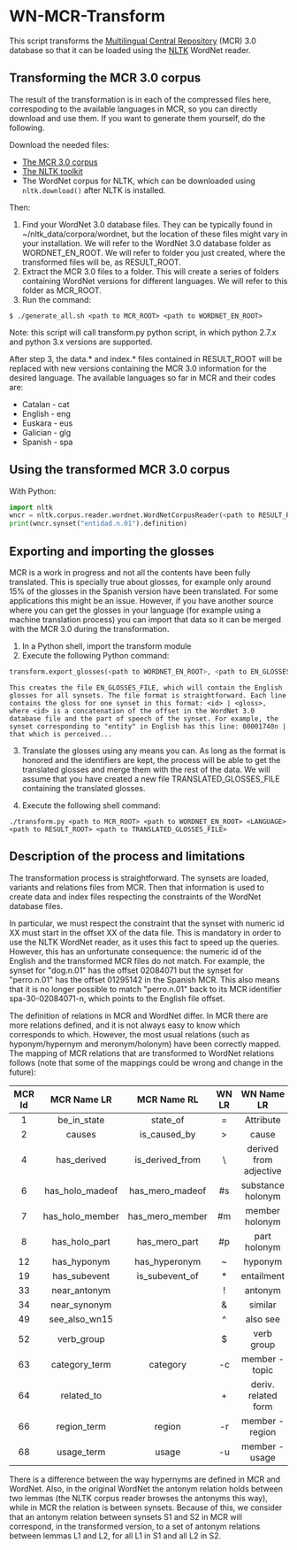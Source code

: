 # WN-MCR-Transform

This script transforms the [Multilingual Central Repository](http://adimen.si.ehu.es/web/MCR/) (MCR) 3.0 database so that it can be loaded using the [NLTK](http://www.nltk.org/) WordNet reader.

## Transforming the MCR 3.0 corpus

The result of the transformation is in each of the compressed files here, correspoding to the available languages in MCR, so you can directly download and use them. If you want to generate them yourself, do the following.

Download the needed files:

* [The MCR 3.0 corpus](http://adimen.si.ehu.es/web/MCR/)
* [The NLTK toolkit](http://www.nltk.org/)
* The WordNet corpus for NLTK, which can be downloaded using `nltk.download()` after NLTK is installed.

Then:

1. Find your WordNet 3.0 database files. They can be typically found in ~/nltk_data/corpora/wordnet, but the location of these files might vary in your installation. We will refer to the WordNet 3.0 database folder as WORDNET_EN_ROOT. We will refer to folder you just created, where the transformed files will be, as RESULT_ROOT.
2. Extract the MCR 3.0 files to a folder. This will create a series of folders containing WordNet versions for different languages. We will refer to this folder as MCR_ROOT.
3. Run the command:

```shell
$ ./generate_all.sh <path to MCR_ROOT> <path to WORDNET_EN_ROOT>
```

Note: this script will call transform.py python script, in which python 2.7.x and python 3.x versions are supported.

After step 3, the data.* and index.* files contained in RESULT_ROOT will be replaced with new versions containing the MCR 3.0 information for the desired language. The available languages so far in MCR and their codes are:

* Catalan - cat
* English - eng
* Euskara - eus
* Galician - glg
* Spanish - spa

## Using the transformed MCR 3.0 corpus

With Python:

```python
import nltk
wncr = nltk.corpus.reader.wordnet.WordNetCorpusReader(<path to RESULT_ROOT>)
print(wncr.synset("entidad.n.01").definition)
```

## Exporting and importing the glosses

MCR is a work in progress and not all the contents have been fully translated. This is specially true about glosses, for example only around 15% of the glosses in the Spanish version have been translated. For some applications this might be an issue.
However, if you have another source where you can get the glosses in your language (for example using a machine translation process) you can import that data so it can be merged with the MCR 3.0 during the transformation.

1. In a Python shell, import the transform module
2. Execute the following Python command:

```python
transform.export_glosses(<path to WORDNET_EN_ROOT>, <path to EN_GLOSSES_FILE>)
```
    
    This creates the file EN_GLOSSES_FILE, which will contain the English glosses for all synsets. The file format is straightforward. Each line contains the gloss for one synset in this format: <id> | <gloss>, where <id> is a concatenation of the offset in the WordNet 3.0 database file and the part of speech of the synset. For example, the synset corresponding to "entity" in English has this line: 00001740n | that which is perceived...

3. Translate the glosses using any means you can. As long as the format is honored and the identifiers are kept, the process will be able to get the translated glosses and merge them with the rest of the data. We will assume that you have created a new file TRANSLATED_GLOSSES_FILE containing the translated glosses.

4. Execute the following shell command:

```shell
./transform.py <path to MCR_ROOT> <path to WORDNET_EN_ROOT> <LANGUAGE> <path to RESULT_ROOT> <path to TRANSLATED_GLOSSES_FILE>
```

## Description of the process and limitations

The transformation process is straightforward. The synsets are loaded, variants and relations files from MCR. Then that information is used to create data and index files respecting the constraints of the WordNet database files.

In particular, we must respect the constraint that the synset with numeric id XX must start in the offset XX of the data file. This is mandatory in order to use the NLTK WordNet reader, as it uses this fact to speed up the queries. However, this has an unfortunate consequence: the numeric id of the English and the transformed MCR files do not match. For example, the synset for "dog.n.01" has the offset 02084071 but the synset for "perro.n.01" has the offset 01295142 in the Spanish MCR. This also means that it is no longer possible to match "perro.n.01" back to its MCR identifier spa-30-02084071-n, which points to the English file offset.

The definition of relations in MCR and WordNet differ. In MCR there are more relations defined, and it is not always easy to know which corresponds to which. However, the most usual relations (such as hyponym/hypernym and meronym/holonym) have been correctly mapped. The mapping of MCR relations that are transformed to WordNet relations follows (note that some of the mappings could be wrong and change in the future):

MCR Id | MCR Name LR | MCR Name RL | WN LR | WN Name LR | WN RL | WN Name RL
:-----:|:-----------:|:-----------:|:-----:|:----------:|:-----:|:----------:
1 | be\_in\_state | state_of | = | Attribute | = | Attribute
2 | causes | is\_caused\_by | > | cause |  | 
4 | has\_derived | is\_derived_from | \ | derived from adjective |  | 
6 | has\_holo\_madeof | has\_mero\_madeof | #s | substance holonym | %s | substance meronym
7 | has\_holo\_member | has\_mero\_member | #m | member holonym | %m | member meronym
8 | has\_holo\_part | has\_mero\_part | #p | part holonym | %p | part meronym
12 | has\_hyponym | has\_hyperonym | ~ | hyponym | @ | hypernym
19 | has\_subevent | is\_subevent\_of | * | entailment |  | 
33 | near\_antonym |  | ! | antonym | ! | antonym
34 | near\_synonym |  | & | similar | & | similar
49 | see\_also\_wn15 |  | ^ | also see |  | 
52 | verb_group |  | $ | verb group | $ | verb group
63 | category_term | category | -c | member - topic | ;c | domain - region
64 | related_to |  | + | deriv. related form | + | deriv. related form
66 | region_term | region | -r | member - region | ;r | domain - region
68 | usage_term | usage | -u | member - usage | ;u | domain - usage

There is a difference between the way hypernyms are defined in MCR and WordNet. Also, in the original WordNet the antonym relation holds between two lemmas (the NLTK corpus reader browses the antonyms this way), while in MCR the relation is between synsets. Because of this, we consider that an antonym relation between synsets S1 and S2 in MCR will correspond, in the transformed version, to a set of antonym relations between lemmas L1 and L2, for all L1 in S1 and all L2 in S2.

